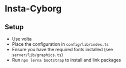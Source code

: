 # Insta-Cyborg

## Setup

- Use volta
- Place the configuration in `config/lib/index.ts`
- Ensure you have the required fonts installed (see `server/lib/graphics.ts`)
- Run `npx lerna bootstrap` to install and link packages